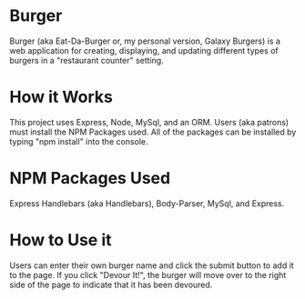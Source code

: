 # Burger

Burger (aka Eat-Da-Burger or, my personal version, Galaxy Burgers) is a web application for creating, displaying, and updating different types of burgers in a "restaurant counter" setting.
 
# How it Works
This project uses Express, Node, MySql, and an ORM.
Users (aka patrons) must install the NPM Packages used. All of the packages can be installed by typing "npm install" into the console.

# NPM Packages Used
Express Handlebars (aka Handlebars), Body-Parser, MySql, and Express.

# How to Use it
Users can enter their own burger name and click the submit button to add it to the page. If you click "Devour It!", the burger will move over to the right side of the page to indicate that it has been devoured.